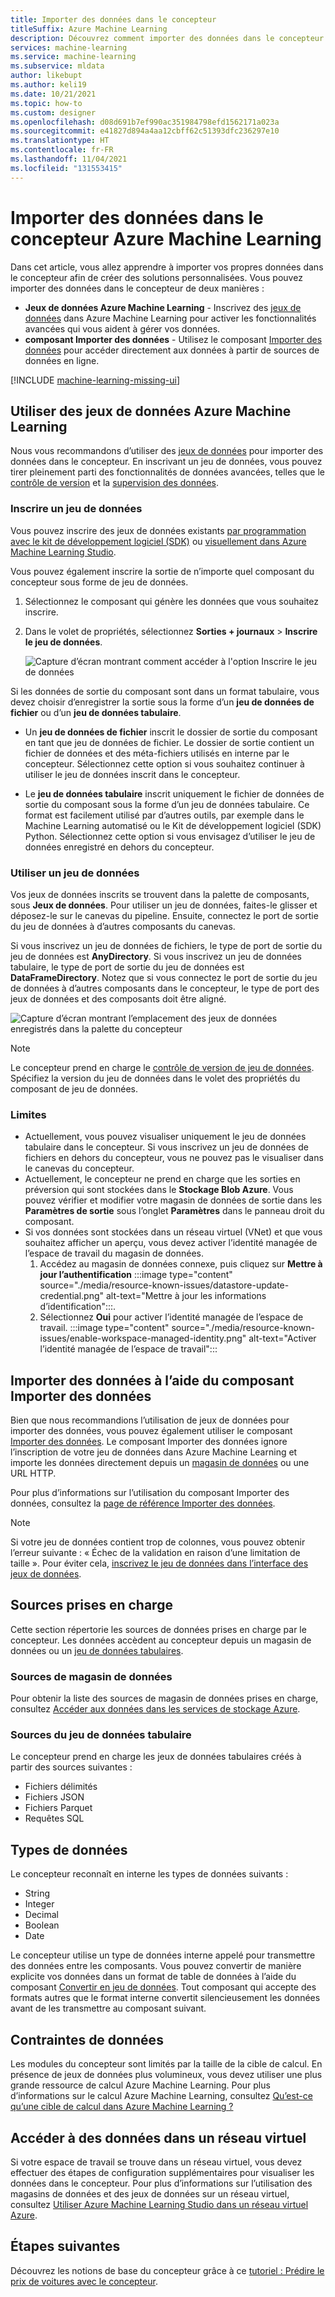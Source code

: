 ```yaml
---
title: Importer des données dans le concepteur
titleSuffix: Azure Machine Learning
description: Découvrez comment importer des données dans le concepteur Azure Machine Learning à l’aide de jeux de données Azure Machine Learning et du composant Importer des données.
services: machine-learning
ms.service: machine-learning
ms.subservice: mldata
author: likebupt
ms.author: keli19
ms.date: 10/21/2021
ms.topic: how-to
ms.custom: designer
ms.openlocfilehash: d08d691b7ef990ac351984798efd1562171a023a
ms.sourcegitcommit: e41827d894a4aa12cbff62c51393dfc236297e10
ms.translationtype: HT
ms.contentlocale: fr-FR
ms.lasthandoff: 11/04/2021
ms.locfileid: "131553415"
---
```

# <a name="import-data-into-azure-machine-learning-designer"></a>Importer des données dans le concepteur Azure Machine Learning

Dans cet article, vous allez apprendre à importer vos propres données dans le concepteur afin de créer des solutions personnalisées. Vous pouvez importer des données dans le concepteur de deux manières : 

* **Jeux de données Azure Machine Learning** - Inscrivez des [jeux de données](concept-data.md#datasets) dans Azure Machine Learning pour activer les fonctionnalités avancées qui vous aident à gérer vos données.
* **composant Importer des données** - Utilisez le composant [Importer des données](algorithm-module-reference/import-data.md) pour accéder directement aux données à partir de sources de données en ligne.

[!INCLUDE [machine-learning-missing-ui](../../includes/machine-learning-missing-ui.md)]

## <a name="use-azure-machine-learning-datasets"></a>Utiliser des jeux de données Azure Machine Learning

Nous vous recommandons d’utiliser des [jeux de données](concept-data.md#datasets) pour importer des données dans le concepteur. En inscrivant un jeu de données, vous pouvez tirer pleinement parti des fonctionnalités de données avancées, telles que le [contrôle de version](how-to-version-track-datasets.md) et la [supervision des données](how-to-monitor-datasets.md).

### <a name="register-a-dataset"></a>Inscrire un jeu de données

Vous pouvez inscrire des jeux de données existants [par programmation avec le kit de développement logiciel (SDK)](how-to-create-register-datasets.md#datasets-sdk) ou [visuellement dans Azure Machine Learning Studio](how-to-connect-data-ui.md#create-datasets).

Vous pouvez également inscrire la sortie de n’importe quel composant du concepteur sous forme de jeu de données.

1. Sélectionnez le composant qui génère les données que vous souhaitez inscrire.

1. Dans le volet de propriétés, sélectionnez **Sorties + journaux** > **Inscrire le jeu de données**.

    ![Capture d’écran montrant comment accéder à l'option Inscrire le jeu de données](media/how-to-designer-import-data/register-dataset-designer.png)

Si les données de sortie du composant sont dans un format tabulaire, vous devez choisir d’enregistrer la sortie sous la forme d’un **jeu de données de fichier** ou d’un **jeu de données tabulaire**.

 - Un **jeu de données de fichier** inscrit le dossier de sortie du composant en tant que jeu de données de fichier. Le dossier de sortie contient un fichier de données et des méta-fichiers utilisés en interne par le concepteur. Sélectionnez cette option si vous souhaitez continuer à utiliser le jeu de données inscrit dans le concepteur. 

 - Le **jeu de données tabulaire** inscrit uniquement le fichier de données de sortie du composant sous la forme d’un jeu de données tabulaire. Ce format est facilement utilisé par d’autres outils, par exemple dans le Machine Learning automatisé ou le Kit de développement logiciel (SDK) Python. Sélectionnez cette option si vous envisagez d’utiliser le jeu de données enregistré en dehors du concepteur.  
 

### <a name="use-a-dataset"></a>Utiliser un jeu de données

Vos jeux de données inscrits se trouvent dans la palette de composants, sous **Jeux de données**. Pour utiliser un jeu de données, faites-le glisser et déposez-le sur le canevas du pipeline. Ensuite, connectez le port de sortie du jeu de données à d’autres composants du canevas. 

Si vous inscrivez un jeu de données de fichiers, le type de port de sortie du jeu de données est **AnyDirectory**. Si vous inscrivez un jeu de données tabulaire, le type de port de sortie du jeu de données est **DataFrameDirectory**. Notez que si vous connectez le port de sortie du jeu de données à d’autres composants dans le concepteur, le type de port des jeux de données et des composants doit être aligné.

![Capture d’écran montrant l’emplacement des jeux de données enregistrés dans la palette du concepteur](media/how-to-designer-import-data/use-datasets-designer.png)


> [!NOTE]
> Le concepteur prend en charge le [contrôle de version de jeu de données](how-to-version-track-datasets.md). Spécifiez la version du jeu de données dans le volet des propriétés du composant de jeu de données.

### <a name="limitations"></a>Limites 

- Actuellement, vous pouvez visualiser uniquement le jeu de données tabulaire dans le concepteur. Si vous inscrivez un jeu de données de fichiers en dehors du concepteur, vous ne pouvez pas le visualiser dans le canevas du concepteur.
- Actuellement, le concepteur ne prend en charge que les sorties en préversion qui sont stockées dans le **Stockage Blob Azure**. Vous pouvez vérifier et modifier votre magasin de données de sortie dans les **Paramètres de sortie** sous l’onglet **Paramètres** dans le panneau droit du composant.
- Si vos données sont stockées dans un réseau virtuel (VNet) et que vous souhaitez afficher un aperçu, vous devez activer l’identité managée de l’espace de travail du magasin de données.
    1. Accédez au magasin de données connexe, puis cliquez sur **Mettre à jour l’authentification**
    :::image type="content" source="./media/resource-known-issues/datastore-update-credential.png" alt-text="Mettre à jour les informations d’identification":::.
    1. Sélectionnez **Oui** pour activer l’identité managée de l’espace de travail.
    :::image type="content" source="./media/resource-known-issues/enable-workspace-managed-identity.png" alt-text="Activer l’identité managée de l’espace de travail":::

## <a name="import-data-using-the-import-data-component"></a>Importer des données à l’aide du composant Importer des données

Bien que nous recommandions l’utilisation de jeux de données pour importer des données, vous pouvez également utiliser le composant [Importer des données](algorithm-module-reference/import-data.md). Le composant Importer des données ignore l’inscription de votre jeu de données dans Azure Machine Learning et importe les données directement depuis un [magasin de données](concept-data.md#datastores) ou une URL HTTP.

Pour plus d’informations sur l’utilisation du composant Importer des données, consultez la [page de référence Importer des données](algorithm-module-reference/import-data.md).

> [!NOTE]
> Si votre jeu de données contient trop de colonnes, vous pouvez obtenir l’erreur suivante : « Échec de la validation en raison d’une limitation de taille ». Pour éviter cela, [inscrivez le jeu de données dans l’interface des jeux de données](how-to-connect-data-ui.md#create-datasets).

## <a name="supported-sources"></a>Sources prises en charge

Cette section répertorie les sources de données prises en charge par le concepteur. Les données accèdent au concepteur depuis un magasin de données ou un [jeu de données tabulaires](how-to-create-register-datasets.md#dataset-types).

### <a name="datastore-sources"></a>Sources de magasin de données
Pour obtenir la liste des sources de magasin de données prises en charge, consultez [Accéder aux données dans les services de stockage Azure](how-to-access-data.md#supported-data-storage-service-types).

### <a name="tabular-dataset-sources"></a>Sources du jeu de données tabulaire

Le concepteur prend en charge les jeux de données tabulaires créés à partir des sources suivantes :
 * Fichiers délimités
 * Fichiers JSON
 * Fichiers Parquet
 * Requêtes SQL

## <a name="data-types"></a>Types de données

Le concepteur reconnaît en interne les types de données suivants :

* String
* Integer
* Decimal
* Boolean
* Date

Le concepteur utilise un type de données interne appelé pour transmettre des données entre les composants. Vous pouvez convertir de manière explicite vos données dans un format de table de données à l’aide du composant [Convertir en jeu de données](algorithm-module-reference/convert-to-dataset.md). Tout composant qui accepte des formats autres que le format interne convertit silencieusement les données avant de les transmettre au composant suivant.

## <a name="data-constraints"></a>Contraintes de données

Les modules du concepteur sont limités par la taille de la cible de calcul. En présence de jeux de données plus volumineux, vous devez utiliser une plus grande ressource de calcul Azure Machine Learning. Pour plus d’informations sur le calcul Azure Machine Learning, consultez [Qu’est-ce qu’une cible de calcul dans Azure Machine Learning ?](concept-compute-target.md#azure-machine-learning-compute-managed)

## <a name="access-data-in-a-virtual-network"></a>Accéder à des données dans un réseau virtuel

Si votre espace de travail se trouve dans un réseau virtuel, vous devez effectuer des étapes de configuration supplémentaires pour visualiser les données dans le concepteur. Pour plus d’informations sur l’utilisation des magasins de données et des jeux de données sur un réseau virtuel, consultez [Utiliser Azure Machine Learning Studio dans un réseau virtuel Azure](how-to-enable-studio-virtual-network.md).

## <a name="next-steps"></a>Étapes suivantes

Découvrez les notions de base du concepteur grâce à ce [tutoriel : Prédire le prix de voitures avec le concepteur](tutorial-designer-automobile-price-train-score.md).
